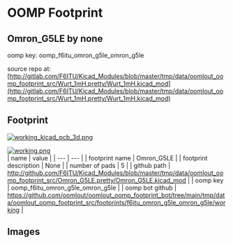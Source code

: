 # OOMP Footprint  
## Omron_G5LE  by none  
  
oomp key: oomp_f6itu_omron_g5le_omron_g5le  
  
source repo at: [http://gitlab.com/F6ITU/Kicad_Modules/blob/master/tmp/data/oomlout_oomp_footprint_src/Wurt_1mH.pretty/Wurt_1mH.kicad_mod](http://gitlab.com/F6ITU/Kicad_Modules/blob/master/tmp/data/oomlout_oomp_footprint_src/Wurt_1mH.pretty/Wurt_1mH.kicad_mod)  
## Footprint  
  
[![working_kicad_pcb_3d.png](working_kicad_pcb_3d_600.png)](working_kicad_pcb_3d.png)  
  
[![working.png](working_600.png)](working.png)  
| name | value | 
| --- | --- | 
| footprint name | Omron_G5LE | 
| footprint description | None | 
| number of pads | 5 | 
| github path | http://github.com/F6ITU/Kicad_Modules/blob/master/tmp/data/oomlout_oomp_footprint_src/Omron_G5LE.pretty/Omron_G5LE.kicad_mod | 
| oomp key | oomp_f6itu_omron_g5le_omron_g5le | 
| oomp bot github | https://github.com/oomlout/oomlout_oomp_footprint_bot/tree/main/tmp/data/oomlout_oomp_footprint_src/footprints/f6itu_omron_g5le_omron_g5le/working | 
## Images  
